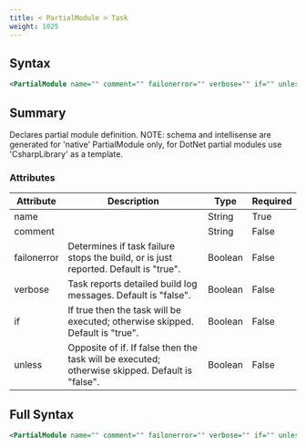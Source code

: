 ```yaml
---
title: < PartialModule > Task
weight: 1025
---
```

## Syntax
```xml
<PartialModule name="" comment="" failonerror="" verbose="" if="" unless="" />
```
## Summary ##
Declares partial module definition. NOTE: schema and intellisense are generated for &#39;native&#39; PartialModule only, for DotNet partial modules use &#39;CsharpLibrary&#39; as a template.


### Attributes
| Attribute | Description | Type | Required |
| --------- | ----------- | ---- | -------- |
| name |  | String | True |
| comment |  | String | False |
| failonerror | Determines if task failure stops the build, or is just reported. Default is &quot;true&quot;. | Boolean | False |
| verbose | Task reports detailed build log messages.  Default is &quot;false&quot;. | Boolean | False |
| if | If true then the task will be executed; otherwise skipped. Default is &quot;true&quot;. | Boolean | False |
| unless | Opposite of if.  If false then the task will be executed; otherwise skipped. Default is &quot;false&quot;. | Boolean | False |

## Full Syntax
```xml
<PartialModule name="" comment="" failonerror="" verbose="" if="" unless="" />
```
